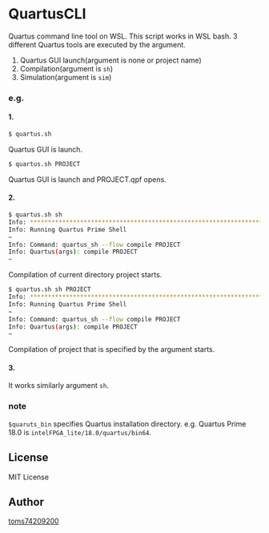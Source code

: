 # QuartusCLI

Quartus command line tool on WSL. This script works in WSL bash. 3 different Quartus tools are executed by the argument.

1. Quartus GUI launch(argument is none or project name)
2. Compilation(argument is `sh`)
3. Simulation(argument is `sim`)

### e.g.

#### 1.

```bash
$ quartus.sh
```

Quartus GUI is launch.

```bash
$ quartus.sh PROJECT
```

Quartus GUI is launch and PROJECT.qpf opens.

#### 2.

```bash
$ quartus.sh sh
Info: *******************************************************************
Info: Running Quartus Prime Shell
~
Info: Command: quartus_sh --flow compile PROJECT
Info: Quartus(args): compile PROJECT
~
```

Compilation of current directory project starts.

```bash
$ quartus.sh sh PROJECT
Info: *******************************************************************
Info: Running Quartus Prime Shell
~
Info: Command: quartus_sh --flow compile PROJECT
Info: Quartus(args): compile PROJECT
~
```

Compilation of project that is specified by the argument starts.

#### 3.

It works similarly argument `sh`.

### note

`$quaruts_bin` specifies Quartus installation directory. e.g. Quartus Prime 18.0 is `intelFPGA_lite/18.0/quartus/bin64`.

## License

MIT License

## Author

[toms74209200](<https://github.com/toms74209200>)